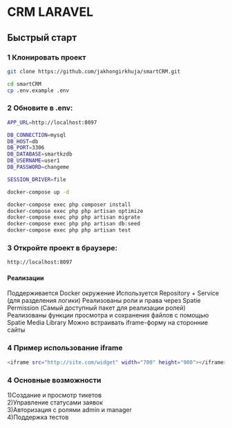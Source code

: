 # CRM LARAVEL
## Быстрый старт
### 1 Клонировать проект
```bash
git clone https://github.com/jakhongirkhuja/smartCRM.git
```

```bash
cd smartCRM
cp .env.example .env
```
### 2 Обновите в .env:
```bash
APP_URL=http://localhost:8097

DB_CONNECTION=mysql
DB_HOST=db
DB_PORT=3306
DB_DATABASE=smartkzdb
DB_USERNAME=user1
DB_PASSWORD=changeme

SESSION_DRIVER=file
```

```bash
docker-compose up -d

docker-compose exec php composer install
docker-compose exec php php artisan optimize
docker-compose exec php php artisan migrate
docker-compose exec php php artisan db:seed
docker-compose exec php php artisan test
```
### 3 Откройте проект в браузере:
```bash
http://localhost:8097
```

#### Реализации
Поддерживается Docker окружение
Используется  Repository + Service (для разделения логики)
Реализованы роли и права через Spatie Permission (Самый доступный пакет для реализации ролей)
Реализованы функции просмотра и сохранения файлов с помощью Spatie Media Library
Можно встраивать iframe-форму на сторонние сайты

### 4 Пример использование iframe

```bash
<iframe src="http://site.com/widget" width="700" height="900"></iframe>
```
### 4 Основные возможности

1)Создание и просмотр тикетов<br>
2)Управление статусами заявок<br>
3)Авторизация с ролями admin и manager<br>
4)Поддержка тестов